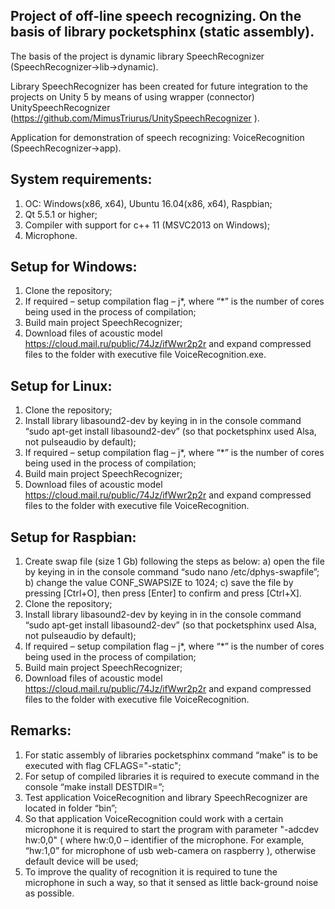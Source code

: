 Project of off-line speech recognizing. On the basis of library pocketsphinx (static assembly).
---------
The basis of the project is dynamic library SpeechRecognizer (SpeechRecognizer->lib->dynamic).

Library SpeechRecognizer has been created for future integration to the projects on Unity 5 by means of using wrapper (connector) UnitySpeechRecognizer (https://github.com/MimusTriurus/UnitySpeechRecognizer ).

Application for demonstration of speech recognizing:  VoiceRecognition (SpeechRecognizer->app).

System requirements:
---------
1. ОС: Windows(x86, x64), Ubuntu 16.04(x86, x64), Raspbian;
2. Qt 5.5.1 or higher;
3. Compiler with support for c++ 11 (MSVC2013 on Windows);
4. Microphone.

Setup for Windows:
---------
1. Clone the repository;
2. If required – setup compilation flag –  j*, where “*” is the number of cores being used in the process of compilation;
3. Build main project SpeechRecognizer;
4. Download files of acoustic model  https://cloud.mail.ru/public/74Jz/ifWwr2p2r and expand compressed files to the folder with  executive file VoiceRecognition.exe.

Setup for Linux:
---------
1. Clone the repository;
2. Install library libasound2-dev by keying in in the console command “sudo apt-get install libasound2-dev” (so that pocketsphinx used Alsa, not pulseaudio by default);
3. If required – setup compilation flag –  j*, where “*” is the number of cores being used in the process of compilation;
4. Build main project SpeechRecognizer;
5. Download files of acoustic model  https://cloud.mail.ru/public/74Jz/ifWwr2p2r and expand compressed files to the folder with  executive file VoiceRecognition.

Setup for  Raspbian:
---------
1. Create swap file (size 1 Gb) following the steps as below:
	a) open the file by keying in in the console command “sudo nano /etc/dphys-swapfile”;
	b) change the value CONF_SWAPSIZE to 1024;
	c) save the file by pressing [Ctrl+O], then press [Enter] to confirm and press [Ctrl+X].
2. Clone the repository;
3. Install library libasound2-dev by keying in in the console command “sudo apt-get install libasound2-dev” (so that pocketsphinx used Alsa, not pulseaudio by default);
4. If required – setup compilation flag –  j*, where “*” is the number of cores being used in the process of compilation;
5. Build main project SpeechRecognizer;
6. Download files of acoustic model  https://cloud.mail.ru/public/74Jz/ifWwr2p2r and expand compressed files to the folder with  executive file VoiceRecognition.

Remarks:
---------
1. For static assembly of libraries pocketsphinx command “make” is to be executed with flag CFLAGS="-static";
2. For setup of compiled libraries it is required to execute command in the console “make install DESTDIR=<catalogue>”;
3. Test application VoiceRecognition and library SpeechRecognizer are located in folder “bin”;
4. So that application VoiceRecognition could work with a certain microphone it is required to start the program  with parameter "-adcdev hw:0,0" ( where hw:0,0 – identifier of the microphone. For example, “hw:1,0” for microphone of  usb web-camera on raspberry ), otherwise default  device will be used;
5. To improve the quality of recognition it is required to tune the microphone in such a way, so that it sensed as little back-ground noise as possible.
